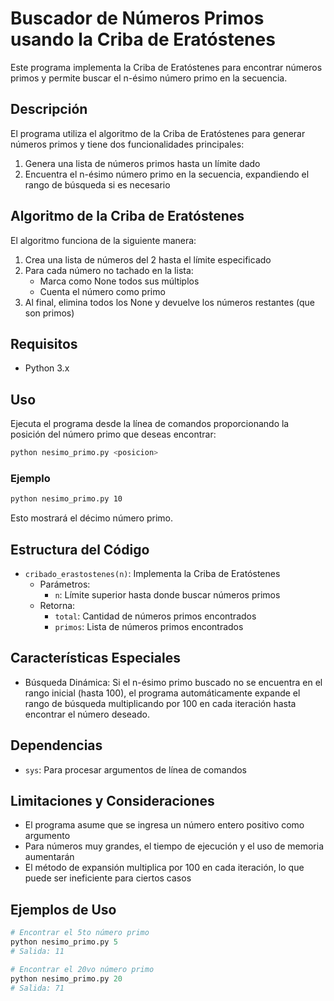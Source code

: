 # Buscador de Números Primos usando la Criba de Eratóstenes

Este programa implementa la Criba de Eratóstenes para encontrar números primos y permite buscar el n-ésimo número primo en la secuencia.

## Descripción

El programa utiliza el algoritmo de la Criba de Eratóstenes para generar números primos y tiene dos funcionalidades principales:
1. Genera una lista de números primos hasta un límite dado
2. Encuentra el n-ésimo número primo en la secuencia, expandiendo el rango de búsqueda si es necesario

## Algoritmo de la Criba de Eratóstenes

El algoritmo funciona de la siguiente manera:
1. Crea una lista de números del 2 hasta el límite especificado
2. Para cada número no tachado en la lista:
   - Marca como None todos sus múltiplos
   - Cuenta el número como primo
3. Al final, elimina todos los None y devuelve los números restantes (que son primos)

## Requisitos

- Python 3.x

## Uso

Ejecuta el programa desde la línea de comandos proporcionando la posición del número primo que deseas encontrar:

```bash
python nesimo_primo.py <posicion>
```

### Ejemplo
```bash
python nesimo_primo.py 10
```
Esto mostrará el décimo número primo.

## Estructura del Código

- `cribado_erastostenes(n)`: Implementa la Criba de Eratóstenes
  - Parámetros:
    - `n`: Límite superior hasta donde buscar números primos
  - Retorna: 
    - `total`: Cantidad de números primos encontrados
    - `primos`: Lista de números primos encontrados

## Características Especiales

- Búsqueda Dinámica: Si el n-ésimo primo buscado no se encuentra en el rango inicial (hasta 100), el programa automáticamente expande el rango de búsqueda multiplicando por 100 en cada iteración hasta encontrar el número deseado.

## Dependencias

- `sys`: Para procesar argumentos de línea de comandos


## Limitaciones y Consideraciones

- El programa asume que se ingresa un número entero positivo como argumento
- Para números muy grandes, el tiempo de ejecución y el uso de memoria aumentarán
- El método de expansión multiplica por 100 en cada iteración, lo que puede ser ineficiente para ciertos casos

## Ejemplos de Uso

```python
# Encontrar el 5to número primo
python nesimo_primo.py 5
# Salida: 11

# Encontrar el 20vo número primo
python nesimo_primo.py 20
# Salida: 71
```
